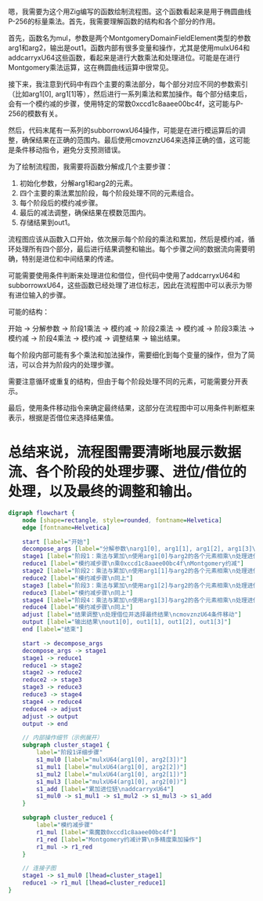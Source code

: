 嗯，我需要为这个用Zig编写的函数绘制流程图。这个函数看起来是用于椭圆曲线P-256的标量乘法。首先，我需要理解函数的结构和各个部分的作用。

首先，函数名为mul，参数是两个MontgomeryDomainFieldElement类型的参数arg1和arg2，输出是out1。函数内部有很多变量和操作，尤其是使用mulxU64和addcarryxU64这些函数，看起来是进行大数乘法和处理进位。可能是在进行Montgomery乘法运算，这在椭圆曲线运算中很常见。

接下来，我注意到代码中有四个主要的乘法部分，每个部分对应不同的参数索引（比如arg1[0], arg1[1]等），然后进行一系列乘法和累加操作。每个部分结束后，会有一个模约减的步骤，使用特定的常数0xccd1c8aaee00bc4f，这可能与P-256的模数有关。

然后，代码末尾有一系列的subborrowxU64操作，可能是在进行模运算后的调整，确保结果在正确的范围内。最后使用cmovznzU64来选择正确的值，这可能是条件移动指令，避免分支预测错误。

为了绘制流程图，我需要将函数分解成几个主要步骤：

1. 初始化参数，分解arg1和arg2的元素。
2. 四个主要的乘法累加阶段，每个阶段处理不同的元素组合。
3. 每个阶段后的模约减步骤。
4. 最后的减法调整，确保结果在模数范围内。
5. 存储结果到out1。

流程图应该从函数入口开始，依次展示每个阶段的乘法和累加，然后是模约减，循环处理所有四个部分，最后进行结果调整和输出。每个步骤之间的数据流向需要明确，特别是进位和中间结果的传递。

可能需要使用条件判断来处理进位和借位，但代码中使用了addcarryxU64和subborrowxU64，这些函数已经处理了进位标志，因此在流程图中可以表示为带有进位输入的步骤。

可能的结构：

开始 -> 分解参数 -> 阶段1乘法 -> 模约减 -> 阶段2乘法 -> 模约减 -> 阶段3乘法 -> 模约减 -> 阶段4乘法 -> 模约减 -> 调整结果 -> 输出结果。

每个阶段内部可能有多个乘法和加法操作，需要细化到每个变量的操作，但为了简洁，可以合并为阶段内的处理步骤。

需要注意循环或重复的结构，但由于每个阶段处理不同的元素，可能需要分开表示。

最后，使用条件移动指令来确定最终结果，这部分在流程图中可以用条件判断框来表示，根据是否借位来选择结果值。

总结来说，流程图需要清晰地展示数据流、各个阶段的处理步骤、进位/借位的处理，以及最终的调整和输出。
================================================
```dot
digraph flowchart {
    node [shape=rectangle, style=rounded, fontname=Helvetica]
    edge [fontname=Helvetica]

    start [label="开始"]
    decompose_args [label="分解参数\narg1[0], arg1[1], arg1[2], arg1[3]\narg2[0], arg2[1], arg2[2], arg2[3]"]
    stage1 [label="阶段1：乘法与累加\n使用arg1[0]与arg2的各个元素相乘\n处理进位"]
    reduce1 [label="模约减步骤\n乘0xccd1c8aaee00bc4f\nMontgomery约减"]
    stage2 [label="阶段2：乘法与累加\n使用arg1[1]与arg2的各个元素相乘\n处理进位"]
    reduce2 [label="模约减步骤\n同上"]
    stage3 [label="阶段3：乘法与累加\n使用arg1[2]与arg2的各个元素相乘\n处理进位"]
    reduce3 [label="模约减步骤\n同上"]
    stage4 [label="阶段4：乘法与累加\n使用arg1[3]与arg2的各个元素相乘\n处理进位"]
    reduce4 [label="模约减步骤\n同上"]
    adjust [label="结果调整\n处理借位并选择最终结果\ncmovznzU64条件移动"]
    output [label="输出结果\nout1[0], out1[1], out1[2], out1[3]"]
    end [label="结束"]

    start -> decompose_args
    decompose_args -> stage1
    stage1 -> reduce1
    reduce1 -> stage2
    stage2 -> reduce2
    reduce2 -> stage3
    stage3 -> reduce3
    reduce3 -> stage4
    stage4 -> reduce4
    reduce4 -> adjust
    adjust -> output
    output -> end

    // 内部操作细节（示例展开）
    subgraph cluster_stage1 {
        label="阶段1详细步骤"
        s1_mul0 [label="mulxU64(arg1[0], arg2[3])"]
        s1_mul1 [label="mulxU64(arg1[0], arg2[2])"]
        s1_mul2 [label="mulxU64(arg1[0], arg2[1])"]
        s1_mul3 [label="mulxU64(arg1[0], arg2[0])"]
        s1_add [label="累加进位链\naddcarryxU64"]
        s1_mul0 -> s1_mul1 -> s1_mul2 -> s1_mul3 -> s1_add
    }

    subgraph cluster_reduce1 {
        label="模约减步骤"
        r1_mul [label="乘魔数0xccd1c8aaee00bc4f"]
        r1_red [label="Montgomery约减计算\n多精度乘加操作"]
        r1_mul -> r1_red
    }

    // 连接子图
    stage1 -> s1_mul0 [lhead=cluster_stage1]
    reduce1 -> r1_mul [lhead=cluster_reduce1]
}
```